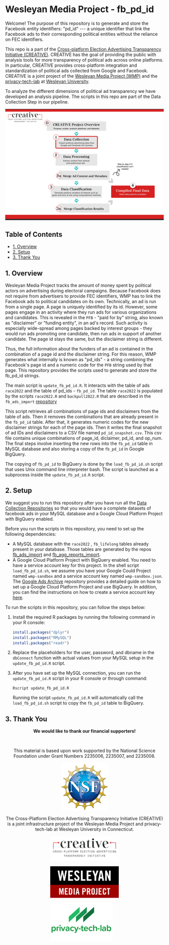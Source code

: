 # Wesleyan Media Project - fb_pd_id

Welcome! The purpose of this repository is to generate and store the Facebook entity identifiers: "pd_id" --- a unique identifier that link the Facebook ads to their corresponding political entities without the reliance on FEC identifiers.

This repo is a part of the [Cross-platform Election Advertising Transparency Initiative (CREATIVE)](https://www.creativewmp.com/). CREATIVE has the goal of providing the public with analysis tools for more transparency of political ads across online platforms. In particular, CREATIVE provides cross-platform integration and standardization of political ads collected from Google and Facebook. CREATIVE is a joint project of the [Wesleyan Media Project (WMP)](https://mediaproject.wesleyan.edu/) and the [privacy-tech-lab](https://privacytechlab.org/) at [Wesleyan University](https://www.wesleyan.edu).

To analyze the different dimensions of political ad transparency we have developed an analysis pipeline. The scripts in this repo are part of the Data Collection Step in our pipeline.

![A picture of the repo pipeline with this repo highlighted](Creative_Pipelines.png)

## Table of Contents

- [1. Overview](#1-overview)
- [2. Setup](#2-setup)
- [3. Thank You](#3-thank-you)

## 1. Overview

Wesleyan Media Project tracks the amount of money spent by political actors on advertising during electoral campaigns. Because Facebook does not require from advertisers to provide FEC identifiers, WMP has to link the Facebook ads to political candidates on its own. Technically, an ad is run from a single page. A page is uniquely identified by its id. However, some pages engage in an activity where they run ads for various organizations and candidates. This is revealed in the `PFB` - "paid for by" string, also known as "disclaimer" or "funding entity", in an ad's record. Such activity is especially wide-spread among pages backed by interest groups - they would run ads promoting one candidate, then run ads in support of another candidate. The page id stays the same, but the disclaimer string is different.

Thus, the full information about the funders of an ad is contained in the combination of a page id and the disclaimer string. For this reason, WMP generates what internally is known as "pd_ids" - a string combining the Facebook's page id and a numeric code for the `PFB` string used by that page. This repository provides the scripts used to generate and store the fb_pd_id strings.

The main script is `update_fb_pd_id.R`. It interacts with the table of ads `race2022` and the table of pd_ids - `fb_pd_id`.
The table `race2022` is populated by the scripts `race2022.R` and `backpull2022.R` that are described in the `fb_ads_import` [repository](https://github.com/Wesleyan-Media-Project/fb_ads_import)

This script retrieves all combinations of page ids and disclaimers from the table of ads. Then it removes the combinations that are already present in the `fb_pd_id` table. After that, it generates numeric codes for the new disclaimer strings for each of the page ids. Then it writes the final snapshot of ad IDs and disclaimers to a CSV file named `pd_id_snapshot.csv`. This csv file contains unique combinations of page_id, diclaimer, pd_id, and op_num. The final steps involve inserting the new rows into the `fb_pd_id` table in MySQL database and also storing a copy of the `fb_pd_id` in Google BigQuery.

The copying of `fb_pd_id` to BigQuery is done by the `load_fb_pd_id.sh` script that uses Unix command line interpreter bash. The script is launched as a subprocess inside the `update_fb_pd_id.R` script.

## 2. Setup

We suggest you to run this repository after you have run all the [Data Collection Repositories](https://github.com/Wesleyan-Media-Project/creative_overview?tab=readme-ov-file#step-1-data-collection) so that you would have a complete datasets of facebook ads in your MySQL database and a Google Cloud Platform Project with BigQuery enabled.

Before you run the scripts in this repository, you need to set up the following dependencies:

- A MySQL database with the `race2022` , `fb_lifelong` tables already present in your database. Those tables are generated by the repos [fb_ads_import](https://github.com/Wesleyan-Media-Project/fb_ads_import) and [fb_agg_reports_import](https://github.com/Wesleyan-Media-Project/fb_agg_reports_import).
- A Google Cloud Platform Project with BigQuery enabled. You need to have a service account key for this project. In the shell script `load_fb_pd_id.sh`, we assume you have your Google Could Project named `wmp-sandbox` and a service account key named `wmp-sandbox.json`. The [Google Ads Archive](https://github.com/Wesleyan-Media-Project/google_ads_archive) repository provides a detailed guide on how to set up a Google Cloud Platform Project and use BigQuery. In addition, you can find the instructions on how to create a service account key [here](https://cloud.google.com/iam/docs/creating-managing-service-account-keys).

To run the scripts in this repository, you can follow the steps below:

1. Install the required R packages by running the following command in your R console:

    ```R
    install.packages("dplyr")
    install.packages("RMySQL")
    install.packages("readr")
    ```

2. Replace the placeholders for the user, password, and dbname in the `dbConnect` function with actual values from your MySQL setup in the `update_fb_pd_id.R` script.

3. After you have set up the MySQL connection, you can run the `update_fb_pd_id.R` script in your R console or through command:

    ```shell
    Rscript update_fb_pd_id.R
    ```

    Running the script `update_fb_pd_id.R` will automatically call the `load_fb_pd_id.sh` script to copy the `fb_pd_id` table to BigQuery.

## 3. Thank You

<p align="center"><strong>We would like to thank our financial supporters!</strong></p><br>

<p align="center">This material is based upon work supported by the National Science Foundation under Grant Numbers 2235006, 2235007, and 2235008.</p>

<p align="center" style="display: flex; justify-content: center; align-items: center;">
  <a href="https://www.nsf.gov/awardsearch/showAward?AWD_ID=2235006">
    <img class="img-fluid" src="nsf.png" height="150px" alt="National Science Foundation Logo">
  </a>
</p>

<p align="center">The Cross-Platform Election Advertising Transparency Initiative (CREATIVE) is a joint infrastructure project of the Wesleyan Media Project and privacy-tech-lab at Wesleyan University in Connecticut.

<p align="center" style="display: flex; justify-content: center; align-items: center;">
  <a href="https://www.creativewmp.com/">
    <img class="img-fluid" src="CREATIVE_logo.png"  width="220px" alt="CREATIVE Logo">
  </a>
</p>

<p align="center" style="display: flex; justify-content: center; align-items: center;">
  <a href="https://mediaproject.wesleyan.edu/">
    <img src="wmp-logo.png" width="218px" height="100px" alt="Wesleyan Media Project logo">
  </a>
</p>

<p align="center" style="display: flex; justify-content: center; align-items: center;">
  <a href="https://privacytechlab.org/" style="margin-right: 20px;">
    <img src="./plt_logo.png" width="200px" alt="privacy-tech-lab logo">
  </a>
</p>
